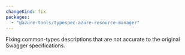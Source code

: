 ```yaml
---
changeKind: fix
packages:
  - "@azure-tools/typespec-azure-resource-manager"
---
```


Fixing common-types descriptions that are not accurate to the original Swagger specifications.
